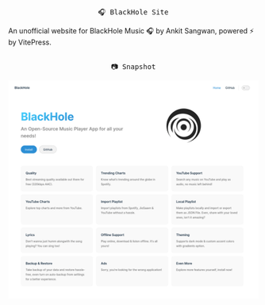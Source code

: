 <pre align="center">🎧 BlackHole Site</pre>

An unofficial website for BlackHole Music 🎧 by Ankit Sangwan, powered ⚡ by VitePress.
<br><br>

<pre align="center">📷 Snapshot</pre>
<img src="snapshot.png">
